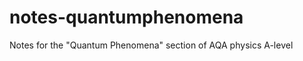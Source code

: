 notes-quantumphenomena
======================

Notes for the "Quantum Phenomena" section of AQA physics A-level
